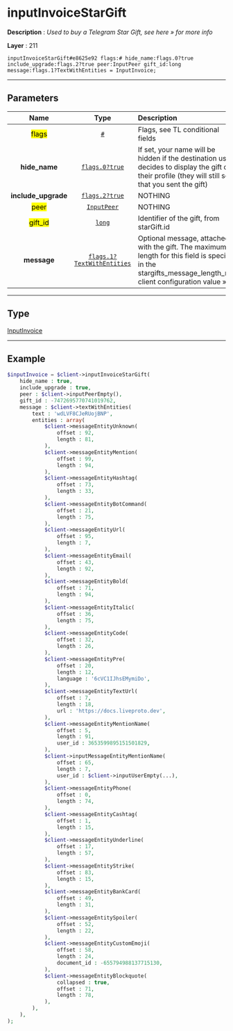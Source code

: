 # inputInvoiceStarGift

**Description** : *Used to buy a Telegram Star Gift, see here » for more info*

**Layer** : 211

```tl
inputInvoiceStarGift#e8625e92 flags:# hide_name:flags.0?true include_upgrade:flags.2?true peer:InputPeer gift_id:long message:flags.1?TextWithEntities = InputInvoice;
```

---

## Parameters

| Name | Type | Description |
| :---: | :---: | :--- |
| <mark>flags</mark> | [`#`](type/#) | Flags, see TL conditional fields |
| **hide_name** | [`flags.0?true`](type/true) | If set, your name will be hidden if the destination user decides to display the gift on their profile (they will still see that you sent the gift) |
| **include_upgrade** | [`flags.2?true`](type/true) | NOTHING |
| <mark>peer</mark> | [`InputPeer`](type/InputPeer) | NOTHING |
| <mark>gift_id</mark> | [`long`](type/long) | Identifier of the gift, from starGift.id |
| **message** | [`flags.1?TextWithEntities`](type/TextWithEntities) | Optional message, attached with the gift. The maximum length for this field is specified in the stargifts_message_length_max client configuration value » |

---

## Type

[InputInvoice](type/InputInvoice)

---

## Example

```php
$inputInvoice = $client->inputInvoiceStarGift(
	hide_name : true,
	include_upgrade : true,
	peer : $client->inputPeerEmpty(),
	gift_id : -7472695770741019762,
	message : $client->textWithEntities(
		text : 'wdLVF8CJeRUojBNP',
		entities : array(
			$client->messageEntityUnknown(
				offset : 92,
				length : 81,
			),
			$client->messageEntityMention(
				offset : 99,
				length : 94,
			),
			$client->messageEntityHashtag(
				offset : 73,
				length : 33,
			),
			$client->messageEntityBotCommand(
				offset : 21,
				length : 75,
			),
			$client->messageEntityUrl(
				offset : 95,
				length : 7,
			),
			$client->messageEntityEmail(
				offset : 43,
				length : 92,
			),
			$client->messageEntityBold(
				offset : 71,
				length : 94,
			),
			$client->messageEntityItalic(
				offset : 36,
				length : 75,
			),
			$client->messageEntityCode(
				offset : 32,
				length : 26,
			),
			$client->messageEntityPre(
				offset : 20,
				length : 12,
				language : '6cVC1IJhsEMymiDo',
			),
			$client->messageEntityTextUrl(
				offset : 7,
				length : 18,
				url : 'https://docs.liveproto.dev',
			),
			$client->messageEntityMentionName(
				offset : 5,
				length : 91,
				user_id : 3653599895151501829,
			),
			$client->inputMessageEntityMentionName(
				offset : 65,
				length : 7,
				user_id : $client->inputUserEmpty(...),
			),
			$client->messageEntityPhone(
				offset : 0,
				length : 74,
			),
			$client->messageEntityCashtag(
				offset : 1,
				length : 15,
			),
			$client->messageEntityUnderline(
				offset : 17,
				length : 57,
			),
			$client->messageEntityStrike(
				offset : 83,
				length : 15,
			),
			$client->messageEntityBankCard(
				offset : 49,
				length : 31,
			),
			$client->messageEntitySpoiler(
				offset : 52,
				length : 22,
			),
			$client->messageEntityCustomEmoji(
				offset : 58,
				length : 24,
				document_id : -655794988137715130,
			),
			$client->messageEntityBlockquote(
				collapsed : true,
				offset : 71,
				length : 78,
			),
		),
	),
);
```